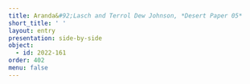 ```yaml
---
title: Aranda&#92;Lasch and Terrol Dew Johnson, *Desert Paper 05*
short_title: ' '
layout: entry
presentation: side-by-side
object:
  - id: 2022-161
order: 402
menu: false
---
```

